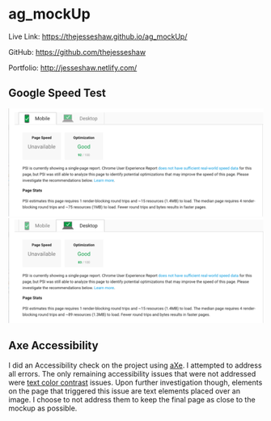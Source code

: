 # ag_mockUp

Live Link:
https://thejesseshaw.github.io/ag_mockUp/

GitHub:
https://github.com/thejesseshaw

Portfolio:
http://jesseshaw.netlify.com/

## Google Speed Test

![Mobile Speed Test](/images/referenceImages/Mobile_speed.png)
![Desktop Speed Test](/images/referenceImages/Desktop_Speed.png)

## Axe Accessibility

I did an Accessibility check on the project using [aXe](https://www.deque.com/axe/). I attempted to address all errors. The only remaining accessibility issues that were not addressed were [text color contrast](https://dequeuniversity.com/rules/axe/3.0/color-contrast?application=AxeChrome) issues. Upon further investigation though, elements on the page that triggered this issue are text elements placed over an image. I choose to not address them to keep the final page as close to the mockup as possible.

